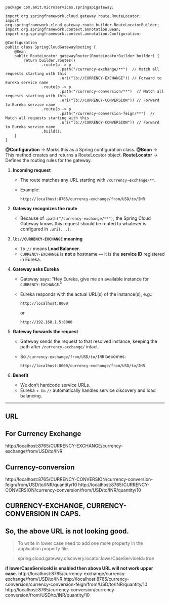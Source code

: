 ```
package com.amit.microservices.springapigateway;

import org.springframework.cloud.gateway.route.RouteLocator;
import org.springframework.cloud.gateway.route.builder.RouteLocatorBuilder;
import org.springframework.context.annotation.Bean;
import org.springframework.context.annotation.Configuration;

@Configuration
public class SpringCloudGatewayRouting {
	@Bean
    public RouteLocator gatewayRouter(RouteLocatorBuilder builder) {
        return builder.routes()
                .route(p -> p
                        .path("/currency-exchange/**")  // Match all requests starting with this
                        .uri("lb://CURRENCY-EXCHANGE")) // Forward to Eureka service name
                .route(p -> p
                        .path("/currency-conversion/**")  // Match all requests starting with this
                        .uri("lb://CURRENCY-CONVERSION")) // Forward to Eureka service name
                .route(p -> p
                        .path("/currency-conversion-feign/**")  // Match all requests starting with this
                        .uri("lb://CURRENCY-CONVERSION")) // Forward to Eureka service name
                .build(); 
    }
}
```
**@Configuration** → Marks this as a Spring configuration class.
**@Bean** → This method creates and returns a RouteLocator object.
**RouteLocator** → Defines the routing rules for the gateway.

1. **Incoming request**

   * The route matches any URL starting with `/currency-exchange/**`.
   * Example:

     ```
     http://localhost:8765/currency-exchange/from/USD/to/INR
     ```

2. **Gateway recognizes the route**

   * Because of `.path("/currency-exchange/**")`, the Spring Cloud Gateway knows this request should be routed to whatever is configured in `.uri(...)`.

3. **`lb://CURRENCY-EXCHANGE` meaning**

   * `lb://` means **Load Balancer**.
   * `CURRENCY-EXCHANGE` is **not** a hostname — it is the **service ID** registered in Eureka.

4. **Gateway asks Eureka**

   * Gateway says: “Hey Eureka, give me an available instance for `CURRENCY-EXCHANGE`.”
   * Eureka responds with the actual URL(s) of the instance(s), e.g.:

     ```
     http://localhost:8000
     ```

     or

     ```
     http://192.168.1.5:8000
     ```

5. **Gateway forwards the request**

   * Gateway sends the request to that resolved instance, keeping the path after `/currency-exchange/` intact.
   * So `/currency-exchange/from/USD/to/INR` becomes:

     ```
     http://localhost:8000/currency-exchange/from/USD/to/INR
     ```

6. **Benefit**

   * We don’t hardcode service URLs.
   * Eureka + `lb://` automatically handles service discovery and load balancing.

---
## **URL**
## **For Currency Exchange**
http://localhost:8765/CURRENCY-EXCHANGE/currency-exchange/from/USD/to/INR

## **Currency-conversion** 
http://localhost:8765/CURRENCY-CONVERSION/currency-conversion-feign/from/USD/to/INR/quantity/10
http://localhost:8765/CURRENCY-CONVERSION/currency-conversion/from/USD/to/INR/quantity/10

## **CURRENCY-EXCHANGE, CURRENCY-CONVERSION IN CAPS**. 
## So, the above URL is not looking good.
>To write in lower case need to add one more property in the application.property file.

> spring.cloud.gateway.discovery.locator.lowerCaseServiceId=true

**if lowerCaseServiceId is enabled then above URL will not work upper case.**
http://localhost:8765/currency-exchange/currency-exchange/from/USD/to/INR
http://localhost:8765/currency-conversion/currency-conversion-feign/from/USD/to/INR/quantity/10
http://localhost:8765/currency-conversion/currency-conversion/from/USD/to/INR/quantity/10